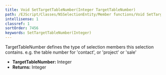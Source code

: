 ```yaml
---
title: Void SetTargetTableNumber(Integer TargetTableNumber)
path: /EJScript/Classes/NSSelectionEntity/Member functions/Void SetTargetTableNumber(Integer p_0)
intellisense: 1
classref: 1
sortOrder: 7456
keywords: SetTargetTableNumber(Integer)
---
```



TargetTableNumber defines the type of selection members this selection contains. e.g. the table number for 'contact', or 'project' or 'sale'



* **TargetTableNumber:** Integer
* **Returns:** Integer


